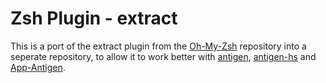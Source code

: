# Zsh Plugin - extract

This is a port of the extract plugin from the [Oh-My-Zsh][1] repository into a
seperate repository, to allow it to work better with [antigen][2],
[antigen-hs][3] and [App-Antigen][4].

[1]: https://github.com/robbyrussel/oh-my-zsh "robbyrussel/oh-my-zsh"
[2]: https://github.com/zsh-users/antigen
[3]: https://github.com/Tarrasch/antigen-hs
[4]: https://github.com/TBSliver/App-Antigen
